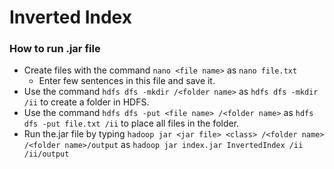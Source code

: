 # Inverted Index

### How to run .jar file
 - Create files with the command `nano <file name>` as `nano file.txt`
   - Enter few sentences in this file and save it.
 - Use the command `hdfs dfs -mkdir /<folder name>` as `hdfs dfs -mkdir /ii` to create a folder in HDFS.
 - Use the command `hdfs dfs -put <file name> /<folder name>` as `hdfs dfs -put file.txt /ii` to place all files in the folder.
 - Run the.jar file by typing `hadoop jar <jar file> <class> /<folder name> /<folder name>/output` as `hadoop jar index.jar InvertedIndex /ii /ii/output`
